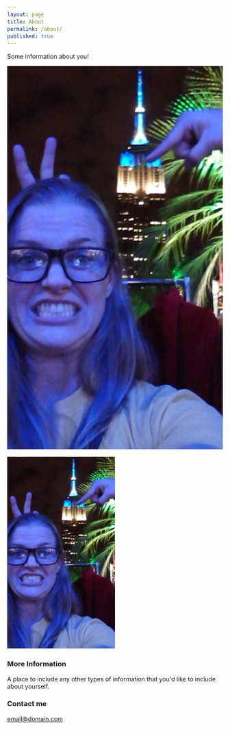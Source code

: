 ```yaml
---
layout: page
title: About
permalink: /about/
published: true
---
```


Some information about you!

![Photograph of Becca's lovely face with the Empire State Building in the background.](https://raw.githubusercontent.com/beccarobins/beccarobins.github.io/master/images/becca-stupid-face.jpg)

<img src="https://raw.githubusercontent.com/beccarobins/beccarobins.github.io/master/images/becca-stupid-face.jpg" alt="Girl in a jacket" width="50%" height="50%">

### More Information

A place to include any other types of information that you'd like to include about yourself.

### Contact me

[email@domain.com](mailto:email@domain.com)
